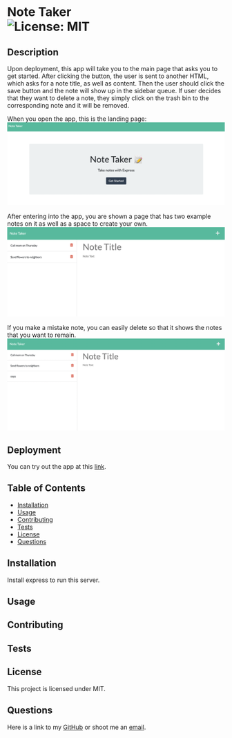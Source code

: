 # Note Taker<br>![License: MIT](https://img.shields.io/badge/License-MIT-yellow.svg)
## Description
Upon deployment, this app will take you to the main page that asks you to get started. After clicking the button, the user is sent to another HTML, which asks for a note title, as well as content. Then the user should click the save button and the note will show up in the sidebar queue. If user decides that they want to delete a note, they simply click on the trash bin to the corresponding note and it will be removed. 

When you open the app, this is the landing page:
![note taker to take notes with express and a get started button](./public/assets/images/opening.png)

After entering into the app, you are shown a page that has two example notes on it as well as a space to create your own.
![inputs for note title and text, with two others on the side](./public/assets/images/newnotes.png)

If you make a mistake note, you can easily delete so that it shows the notes that you want to remain.
![oops note with comment](./public/assets/images/wrongnoteadded.png)

## Deployment
You can try out the app at this [link](https://kelliekumasaka-note-taker.herokuapp.com/).

## Table of Contents
* [Installation](#installation)
* [Usage](#usage)
* [Contributing](#contributing)
* [Tests](#tests)
* [License](#license)
* [Questions](#questions)

## Installation
Install express to run this server.

## Usage


## Contributing


## Tests


## License
This project is licensed under MIT.

## Questions
Here is a link to my [GitHub](https://github.com/kelliekumasaka) or shoot me an [email](mailto:kelliek3@uw.edu).